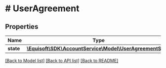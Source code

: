 # # UserAgreement

## Properties

Name | Type | Description | Notes
------------ | ------------- | ------------- | -------------
**state** | [**\Equisoft\SDK\AccountService\Model\UserAgreementState**](UserAgreementState.md) |  | [optional] 

[[Back to Model list]](../../README.md#documentation-for-models) [[Back to API list]](../../README.md#documentation-for-api-endpoints) [[Back to README]](../../README.md)


